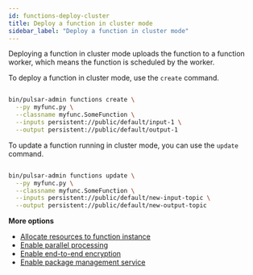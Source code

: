 ```yaml
---
id: functions-deploy-cluster
title: Deploy a function in cluster mode
sidebar_label: "Deploy a function in cluster mode"
---
```


Deploying a function in cluster mode uploads the function to a function worker, which means the function is scheduled by the worker. 

To deploy a function in cluster mode, use the `create` command. 

```bash

bin/pulsar-admin functions create \
  --py myfunc.py \
  --classname myfunc.SomeFunction \
  --inputs persistent://public/default/input-1 \
  --output persistent://public/default/output-1

```

To update a function running in cluster mode, you can use the `update` command.

```bash

bin/pulsar-admin functions update \
  --py myfunc.py \
  --classname myfunc.SomeFunction \
  --inputs persistent://public/default/new-input-topic \
  --output persistent://public/default/new-output-topic

```

**More options**
* [Allocate resources to function instance](functions-deploy-cluster-resource.md)
* [Enable parallel processing](functions-deploy-cluster-parallelism.md)
* [Enable end-to-end encryption](functions-deploy-cluster-encryption.md)
* [Enable package management service](functions-deploy-cluster-package.md)

